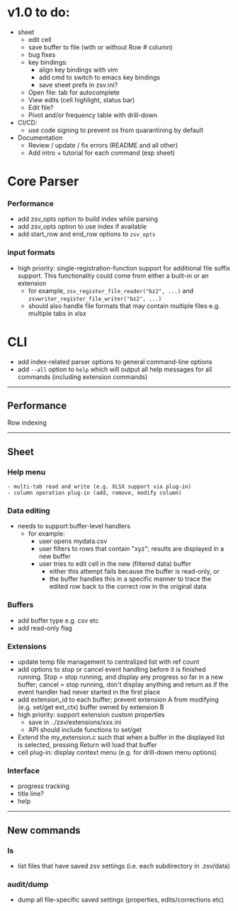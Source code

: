 # v1.0 to do:
- sheet
  - edit cell
  - save buffer to file (with or without Row # column)
  - bug fixes
  - key bindings:
    - align key bindings with vim
    - add cmd to switch to emacs key bindings
    - save sheet prefs in zsv.ini?
  - Open file: tab for autocomplete
  - View edits (cell highlight, status bar)
  - Edit file?
  - Pivot and/or frequency table with drill-down
- CI/CD:
  - use code signing to prevent os from quarantining by default
- Documentation
  - Review / update / fix errors (README and all other)
  - Add intro + tutorial for each command (esp sheet)

# Core Parser

### Performance
- add zsv_opts option to build index while parsing
- add zsv_opts option to use index if available
- add start_row and end_row options to `zsv_opts`

### input formats
- high priority: single-registration-function support for additional file suffix support. This functionality could come from either a built-in or an extension
  - for example, `zsv_register_file_reader("bz2", ...)` and `zsvwriter_register_file_writer("bz2", ...)`
  - should also handle file formats that may contain multiple files e.g. multiple tabs in xlsx

# CLI
- add index-related parser options to general command-line options
- add `--all` option to `help` which will output all help messages for all commands (including extension commands)

---
## Performance
Row indexing

---

## Sheet
### Help menu
    - multi-tab read and write (e.g. XLSX support via plug-in)
    - column operation plug-in (add, remove, modify column)

### Data editing
- needs to support buffer-level handlers
  - for example:
    - user opens mydata.csv
    - user filters to rows that contain "xyz"; results are displayed in a new buffer
    - user tries to edit cell in the new (filtered data) buffer
      - either this attempt fails because the buffer is read-only, or
      - the buffer handles this in a specific manner to trace the edited row back to the correct row in the original data

### Buffers
- add buffer type e.g. csv etc
- add read-only flag

### Extensions
- update temp file management to centralized list with ref count
- add options to stop or cancel event handling before it is finished running. Stop = stop running, and display any progress so far in a new buffer;
  cancel = stop running, don't display anything and return as if the event handler had never started in the first place
- add extension_id to each buffer; prevent extension A from modifying (e.g. set/get ext_ctx) buffer owned by extension B
- high priority: support extension custom properties
  - save in ../zsv/extensions/xxx.ini
  - API should include functions to set/get
- Extend the my_extension.c such that when a buffer in the displayed list is selected, pressing Return will load that buffer
- cell plug-in: display context menu (e.g. for drill-down menu options)

### Interface
- progress tracking
- title line?
- help

---

## New commands

### ls
- list files that have saved zsv settings (i.e. each subdirectory in .zsv/data)

### audit/dump
- dump all file-specific saved settings (properties, edits/corrections etc)

